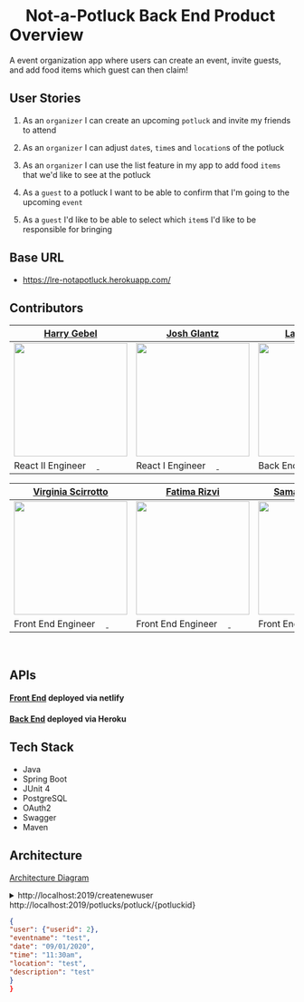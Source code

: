 # <span role="image" aria-label="🥘" style="font-family: &quot;Apple Color Emoji&quot;, &quot;Segoe UI Emoji&quot;, NotoColorEmoji, &quot;Noto Color Emoji&quot;, &quot;Segoe UI Symbol&quot;, &quot;Android Emoji&quot;, EmojiSymbols; line-height: 1em;">🥘</span> Not-a-Potluck Back End Product Overview

A event organization app where users can create an event, invite guests, and add food items which guest can then claim!

## User Stories
1. As an `organizer` I can create an upcoming `potluck` and invite my friends to attend

2. As an `organizer` I can adjust `date`s, `time`s and `location`s of the potluck

3. As an `organizer` I can use the list feature in my app to add food `items` that we'd like to see at the potluck

4. As a `guest` to a potluck I want to be able to confirm that I'm going to the upcoming `event`

5. As a `guest` I'd like to be able to select which `item`s I'd like to be responsible for bringing

## Base URL
- https://lre-notapotluck.herokuapp.com/

## Contributors

| [Harry Gebel](https://github.com/HarryHenryGebel)                                                                                                                     | [Josh Glantz](https://github.com/Jahteo)                                                                                                                     | [Lauren Emick](https://github.com/laurenemick)                                                                                                                     | [Ava Wingfield](https://github.com/avawing)                                                                                                                     |  
|-----------------------------------------------------------------------------------------------------------------------------------------------------------------|----------------------------------------------------------------------------------------------------------------------------------------------------------------------|-----------------------------------------------------------------------------------------------------------------------------------------------------------------|----------------------------------------------------------------------------------------------------------------------------------------------------------------------|
| [<img src="https://avatars3.githubusercontent.com/u/1482486?s=460&u=7d08f54ec0a05764e016399e3a404b3831c08331&v=4" width = "200" />](https://github.com/HarryHenryGebel) | [<img src="https://avatars3.githubusercontent.com/u/65362632?s=460&u=d3fe1f25d6d736abb735bfaaa07bdc19bc0e850d&v=4" width = "200" />](https://github.com/Jahteo) | [<img src="https://avatars0.githubusercontent.com/u/64444915?s=460&u=a9c3af2aa4f156e00677aef2e7fd2b210898c311&v=4" width = "200" />](https://github.com/laurenemick) | [<img src="https://avatars1.githubusercontent.com/u/64428775?s=460&u=b978293f3ab12800a3f6d3caf917e22fe4de55a1&v=4" width = "200" />](https://github.com/avawing) |
|                                   React II Engineer    [<img src="https://github.com/favicon.ico" width="15"> ](https://github.com/HarryHenryGebel)   [ <img src="https://static.licdn.com/sc/h/al2o9zrvru7aqj8e1x2rzsrca" width="15"> ](https://www.linkedin.com/in/harryhenrygebel/)                                     |                          React I Engineer              [<img src="https://github.com/favicon.ico" width="15"> ](https://github.com/Jahteo)     [ <img src="https://static.licdn.com/sc/h/al2o9zrvru7aqj8e1x2rzsrca" width="15"> ](https://www.linkedin.com/in/josh-glantzhucks/)                                     |                                 Back End Engineer      [<img src="https://github.com/favicon.ico" width="15"> ](https://github.com/laurenemick)   [ <img src="https://static.licdn.com/sc/h/al2o9zrvru7aqj8e1x2rzsrca" width="15"> ](https://www.linkedin.com/in/laurenemick/)                                     |                                    React II Engineer   [<img src="https://github.com/favicon.ico" width="15"> ](https://github.com/avawing)   [ <img src="https://static.licdn.com/sc/h/al2o9zrvru7aqj8e1x2rzsrca" width="15"> ](https://www.linkedin.com/in/avawingfield/)                                     |
                   

| [Virginia Scirrotto](https://github.com/c0d3-vp)                                                                                                                     | [Fatima Rizvi](https://github.com/fatima-rizvi)                                                                                                                     | [Samantha Dutcher](https://github.com/Samantha-Dutcher1986)                                                                                                                     |  
|-----------------------------------------------------------------------------------------------------------------------------------------------------------------|----------------------------------------------------------------------------------------------------------------------------------------------------------------------|----------------------------------------------------------------------------------------------------------------------------------------------------------------------|
| [<img src="https://avatars3.githubusercontent.com/u/42188072?s=460&u=2ada381430d55b71c5edd97770e4c8e61f7eedc1&v=4" width = "200" />](https://github.com/c0d3-vp) | [<img src="https://avatars2.githubusercontent.com/u/68958153?s=460&u=df691c22c18efbffeabb1a3cae329d3b08e6d768&v=4" width = "200" />](https://github.com/fatima-rizvi)                | [<img src="https://avatars2.githubusercontent.com/u/68967583?s=460&u=ccb7bbd7643ed7994f0d2882eca812a9968968b1&v=4" width = "200" />](https://github.com/Samantha-Dutcher1986) |
|                                Front End Engineer       [<img src="https://github.com/favicon.ico" width="15"> ](https://github.com/c0d3-vp)   [ <img src="https://static.licdn.com/sc/h/al2o9zrvru7aqj8e1x2rzsrca" width="15"> ](https://www.linkedin.com/in/virginia-a-scirrotto-60b072163/)                                     |                               Front End Engineer        [<img src="https://github.com/favicon.ico" width="15"> ](https://github.com/fatima-rizvi)  [ <img src="https://static.licdn.com/sc/h/al2o9zrvru7aqj8e1x2rzsrca" width="15"> ](https://www.linkedin.com/in/fatima-rizvi/)                                        |                                   Front End Engineer    [<img src="https://github.com/favicon.ico" width="15"> ](https://github.com/Samantha-Dutcher1986)     [ <img src="https://static.licdn.com/sc/h/al2o9zrvru7aqj8e1x2rzsrca" width="15"> ](https://www.linkedin.com/in/samantha-dutcher-1580951b4/)                                  |
      
<br>

## APIs

#### [Front End](https://not-a-potluck.gebel.tech/) deployed via netlify

#### [Back End](https://lre-notapotluck.herokuapp.com/) deployed via Heroku

## Tech Stack
- Java
- Spring Boot
- JUnit 4
- PostgreSQL
- OAuth2
- Swagger
- Maven

## Architecture

[Architecture Diagram](tbd)

<details>
<summary>http://localhost:2019/createnewuser</summary>

```JSON
{
  "username": "ava",
  "password": "password",
  "primaryemail": "ava@ava.com",
  "imageurl": "https://avatars1.githubusercontent.com/u/64428775?s=460&u=b978293f3ab12800a3f6d3caf917e22fe4de55a1&v=4"
}
```

</details>
<summary>http://localhost:2019/potlucks/potluck/{potluckid}</summary>

```JSON
{
"user": {"userid": 2},
"eventname": "test",
"date": "09/01/2020",
"time": "11:30am",
"location": "test",
"description": "test"
}
}
```

</details>
